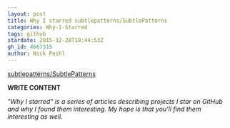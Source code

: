 ```yaml
---
layout: post
title: Why I starred subtlepatterns/SubtlePatterns
categories: Why-I-Starred
tags: github
stardate: 2015-12-28T18:44:53Z
gh_id: 4667315
author: Nick Peihl
---
```


[subtlepatterns/SubtlePatterns](https://github.com/subtlepatterns/SubtlePatterns)

**WRITE CONTENT**

*"Why I starred" is a series of articles describing projects I star on GitHub and why I found them interesting. My hope is that you'll find them interesting as well.*


